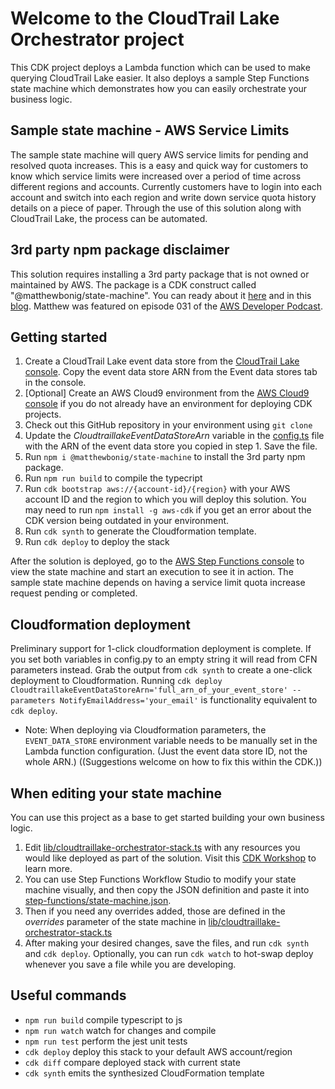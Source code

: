 # Welcome to the CloudTrail Lake Orchestrator project

This CDK project deploys a Lambda function which can be used to make querying CloudTrail Lake easier. 
It also deploys a sample Step Functions state machine which demonstrates how you can easily orchestrate
your business logic.

## Sample state machine - AWS Service Limits

The sample state machine will query AWS service limits for pending and resolved quota increases. This is a easy and quick way for customers to know which service limits were increased over a period of time across different regions and accounts. Currently customers have to login into each account and switch into each region and write down service quota history details on a piece of paper. Through the use of this solution along with CloudTrail Lake, the process can be automated.

## 3rd party npm package disclaimer

This solution requires installing a 3rd party package that is not owned or maintained by AWS. The package is a CDK construct called "@matthewbonig/state-machine". You can ready about it [here](https://www.npmjs.com/package/@matthewbonig/state-machine) and in this [blog](https://matthewbonig.com/2022/02/19/step-functions-and-the-cdk/). Matthew was featured on episode 031 of the [AWS Developer Podcast](https://aws.amazon.com/developer/podcast/). 

## Getting started

1. Create a CloudTrail Lake event data store from the [CloudTrail Lake console](https://console.aws.amazon.com/cloudtrailv2/home#/lake). Copy the event data store ARN from the Event data stores tab in the console. 
2. [Optional] Create an AWS Cloud9 environment from the [AWS Cloud9 console](https://console.aws.amazon.com/cloud9/home) if you do not already have an environment for deploying CDK projects. 
3. Check out this GitHub repository in your environment using `git clone`
4. Update the *CloudtraillakeEventDataStoreArn* variable in the [config.ts](config.ts) file with the ARN of the event data store you copied in step 1. Save the file.
5. Run `npm i @matthewbonig/state-machine` to install the 3rd party npm package.
6. Run `npm run build` to compile the typecript
7. Run `cdk bootstrap aws://{account-id}/{region}` with your AWS account ID and the region to which you will deploy this solution. You may need to run `npm install -g aws-cdk` if you get an error about the CDK version being outdated in your environment.
8. Run `cdk synth` to generate the Cloudformation template.
9. Run `cdk deploy` to deploy the stack

After the solution is deployed, go to the [AWS Step Functions console](https://console.aws.amazon.com/states/home#/statemachines) to view the state machine and start an execution to see it in action. The sample state machine depends on having a service limit quota increase request pending or completed.

## Cloudformation deployment

Preliminary support for 1-click cloudformation deployment is complete. If you set both variables in config.py to an empty string it will read from CFN parameters instead. Grab the output from `cdk synth` to create a one-click deployment to Cloudformation. Running `cdk deploy CloudtraillakeEventDataStoreArn='full_arn_of_your_event_store' --parameters NotifyEmailAddress='your_email'` is functionality equivalent to `cdk deploy`.

* Note: When deploying via Cloudformation parameters, the `EVENT_DATA_STORE` environment variable needs to be manually set in the Lambda function configuration. (Just the event data store ID, not the whole ARN.) ((Suggestions welcome on how to fix this within the CDK.))

## When editing your state machine

You can use this project as a base to get started building your own business logic. 
1. Edit [lib/cloudtraillake-orchestrator-stack.ts](lib/cloudtraillake-orchestrator-stack.ts) with any resources you would like deployed as part of the solution. Visit this [CDK Workshop](https://cdkworkshop.com/) to learn more.
2. You can use Step Functions Workflow Studio to modify your state machine visually, and then copy the JSON definition and paste it into [step-functions/state-machine.json](step-functions/state-machine.json). 
3. Then if you need any overrides added, those are defined in the *overrides* parameter of the state machine in [lib/cloudtraillake-orchestrator-stack.ts](lib/cloudtraillake-orchestrator-stack.ts)
4. After making your desired changes, save the files, and run `cdk synth` and `cdk deploy`. Optionally, you can run `cdk watch` to hot-swap deploy whenever you save a file while you are developing.

## Useful commands

* `npm run build`   compile typescript to js
* `npm run watch`   watch for changes and compile
* `npm run test`    perform the jest unit tests
* `cdk deploy`      deploy this stack to your default AWS account/region
* `cdk diff`        compare deployed stack with current state
* `cdk synth`       emits the synthesized CloudFormation template
